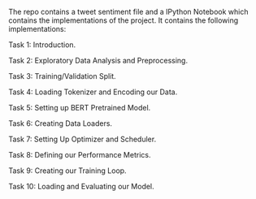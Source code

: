 

The repo contains a tweet sentiment file and a IPython Notebook which contains the implementations of the project.
It contains the following implementations:

Task 1: Introduction.

Task 2: Exploratory Data Analysis and Preprocessing.

Task 3: Training/Validation Split.

Task 4: Loading Tokenizer and Encoding our Data.

Task 5: Setting up BERT Pretrained Model.

Task 6: Creating Data Loaders.

Task 7: Setting Up Optimizer and Scheduler.

Task 8: Defining our Performance Metrics.

Task 9: Creating our Training Loop.

Task 10: Loading and Evaluating our Model.
